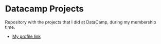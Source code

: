 # Datacamp Projects
Repository with the projects that I did at DataCamp, during my membership time.

- [My profile link](https://www.datacamp.com/profile/gabrielfas)
